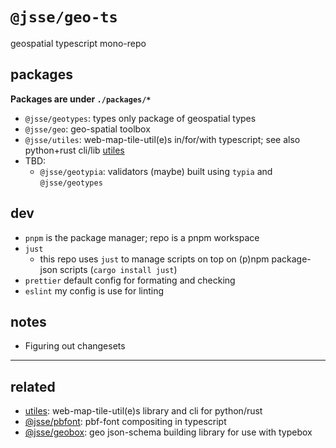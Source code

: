 # `@jsse/geo-ts`

geospatial typescript mono-repo

## packages 

**Packages are under `./packages/*`**

- `@jsse/geotypes`: types only package of geospatial types
- `@jsse/geo`: geo-spatial toolbox
- `@jsse/utiles`: web-map-tile-util(e)s in/for/with typescript; see also python+rust cli/lib [utiles](https://github.com/jessekrubin/utiles)
- TBD:
  - `@jsse/geotypia`: validators (maybe) built using `typia` and `@jsse/geotypes`

## dev

- `pnpm` is the package manager; repo is a pnpm workspace
- `just`
  - this repo uses `just` to manage scripts on top on (p)npm package-json scripts (`cargo install just`)
- `prettier` default config for formating and checking
- `eslint` my config is use for linting

## notes

- Figuring out changesets

___

## related

- [utiles](https://github.com/jessekrubin/utiles): web-map-tile-util(e)s library and cli for python/rust
- [@jsse/pbfont](https://github.com/jessekrubin/pbfont): pbf-font compositing in typescript
- [@jsse/geobox](https://github.com/jessekrubin/geobox): geo json-schema building library for use with typebox
